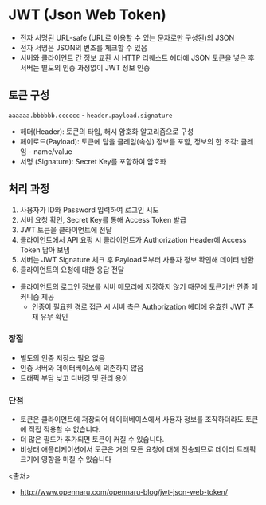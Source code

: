 # JWT (Json Web Token)
- 전자 서명된 URL-safe (URL로 이용할 수 있는 문자로만 구성된)의 JSON
- 전자 서명은 JSON의 변조를 체크할 수 있음
- 서버와 클라이언트 간 정보 교환 시 HTTP 리퀘스트 헤더에 JSON 토큰을 넣은 후 서버는 별도의 인증 과정없이 JWT 정보 인증


## 토큰 구성
`aaaaaa.bbbbbb.cccccc` - `header.payload.signature`
- 헤더(Header): 토큰의 타입, 해시 암호화 알고리즘으로 구성
- 페이로드(Payload): 토큰에 담을 클레임(속성) 정보를 포함, 정보의 한 조각: 클레임 - name/value
- 서명 (Signature): Secret Key를 포함하여 암호화


## 처리 과정
1. 사용자가 ID와 Password 입력하여 로그인 시도
2. 서버 요청 확인, Secret Key를 통해 Access Token 발급
3. JWT 토큰을 클라이언트에 전달
4. 클라이언트에서 API 요펑 시 클라이언트가 Authorization Header에 Access Token 담아 보냄
5. 서버는 JWT Signature 체크 후 Payload로부터 사용자 정보 확인해 데이터 반환
6. 클라이언트의 요청에 대한 응답 전달

- 클라이언트의 로그인 정보를 서버 메모리에 저장하지 않기 때문에 토큰기반 인증 메커니즘 제공
  - 인증이 필요한 경로 접근 시 서버 측은 Authorization 헤더에 유효한 JWT 존재 유무 확인


### 장점
- 별도의 인증 저장소 필요 없음
- 인증 서버와 데이터베이스에 의존하지 않음
- 트래픽 부담 낮고 디버깅 및 관리 용이


### 단점
- 토큰은 클라이언트에 저장되어 데이터베이스에서 사용자 정보를 조작하더라도 토큰에 직접 적용할 수 없습니다.
- 더 많은 필드가 추가되면 토큰이 커질 수 있습니다.
- 비상태 애플리케이션에서 토큰은 거의 모든 요청에 대해 전송되므로 데이터 트래픽 크기에 영향을 미칠 수 있습니다



<출처>
- http://www.opennaru.com/opennaru-blog/jwt-json-web-token/
